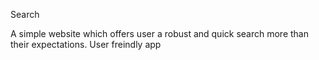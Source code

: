  Search

 A simple website which offers user a robust and quick  search more than their expectations.
 User freindly app


